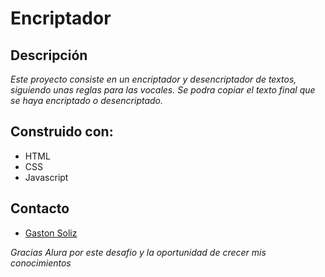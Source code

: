 # Encriptador

## Descripción

_Este proyecto consiste en un encriptador y desencriptador de textos, siguiendo unas reglas para las vocales. Se podra copiar el texto final que se haya encriptado o desencriptado._

## Construido con:

- HTML
- CSS
- Javascript

## Contacto

- [Gaston Soliz]("https://portfolio-gastonsoliz.netlify.app/")

_Gracias Alura por este desafio y la oportunidad de crecer mis conocimientos_
